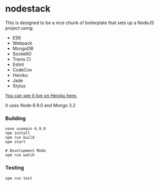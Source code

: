 # nodestack

This is designed to be a nice chunk of boilerplate that sets up a NodeJS project using:

* ES6
* Webpack
* MongoDB
* SocketIO
* Travis CI
* Eslint
* CodeCov
* Heroku
* Jade
* Stylus

[You can see it live on Heroku here.](https://nodestack-.herokuapp.com/)

It uses Node 6.9.0 and Mongo 3.2

### Building

    nave usemain 6.9.0
    npm install
    npm run build
    npm start

    # Development Mode
    npm run watch

### Testing

    npm run test

